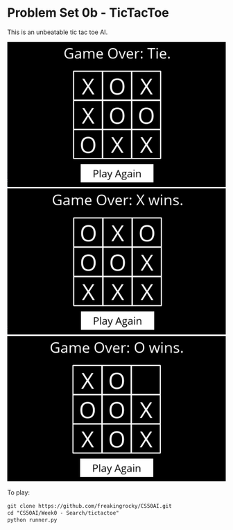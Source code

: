 # Problem Set 0b - TicTacToe
This is an unbeatable tic tac toe AI.

<img src="./images/tie.png" alt="Demo"/>
<img src="./images/X win.png" alt="Demo"/>
<img src="./images/O win.png" alt="Demo"/>

To play:
```
git clone https://github.com/freakingrocky/CS50AI.git
cd "CS50AI/Week0 - Search/tictactoe"
python runner.py
```
